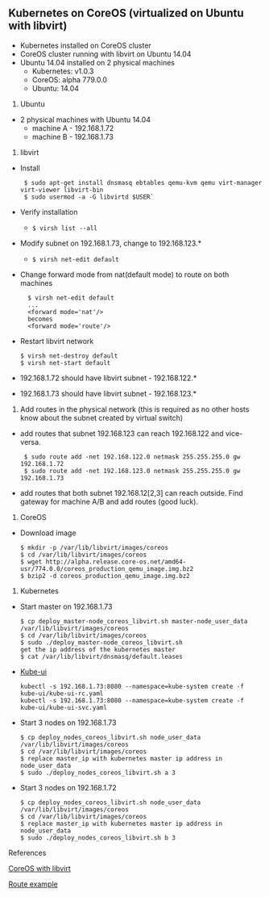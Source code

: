 ## Kubernetes on CoreOS (virtualized on Ubuntu with libvirt)

 - Kubernetes installed on CoreOS cluster
 - CoreOS cluster running with libvirt on Ubuntu 14.04
 - Ubuntu 14.04 installed on 2 physical machines
   - Kubernetes: v1.0.3
   - CoreOS: alpha 779.0.0
   - Ubuntu: 14.04

1. Ubuntu
 - 2 physical machines with Ubuntu 14.04
    * machine A - 192.168.1.72
    * machine B - 192.168.1.73
1. libvirt
 - Install

    ```
     $ sudo apt-get install dnsmasq ebtables qemu-kvm qemu virt-manager virt-viewer libvirt-bin
     $ sudo usermod -a -G libvirtd $USER`
    ```
 - Verify installation
   * `$ virsh list --all`
 - Modify subnet on 192.168.1.73, change to 192.168.123.*
   * `$ virsh net-edit default`
 - Change forward mode from nat(default mode) to route on both machines

    ```
      $ virsh net-edit default
      ...
      <forward mode='nat'/>
      becomes
      <forward mode='route'/>
    ```
 - Restart libvirt network

    ```
    $ virsh net-destroy default
    $ virsh net-start default
    ```
 - 192.168.1.72 should have libvirt subnet - 192.168.122.*
 - 192.168.1.73 should have libvirt subnet - 192.168.123.*

1. Add routes in the physical network (this is required as no other hosts know about the subnet created by virtual switch)
 - add routes that subnet 192.168.123 can reach 192.168.122 and vice-versa.

    ```
     $ sudo route add -net 192.168.122.0 netmask 255.255.255.0 gw 192.168.1.72
     $ sudo route add -net 192.168.123.0 netmask 255.255.255.0 gw 192.168.1.73
    ```
 - add routes that both subnet 192.168.12[2,3] can reach outside. Find gateway for machine A/B and add routes (good luck).

1. CoreOS
 - Download image

    ```
    $ mkdir -p /var/lib/libvirt/images/coreos
    $ cd /var/lib/libvirt/images/coreos
    $ wget http://alpha.release.core-os.net/amd64-usr/774.0.0/coreos_production_qemu_image.img.bz2
    $ bzip2 -d coreos_production_qemu_image.img.bz2
    ```
1. Kubernetes
 - Start master on 192.168.1.73

    ```
    $ cp deploy_master-node_coreos_libvirt.sh master-node_user_data  /var/lib/libvirt/images/coreos
    $ cd /var/lib/libvirt/images/coreos
    $ sudo ./deploy_master-node_coreos_libvirt.sh
    get the ip address of the kubernetes master
    $ cat /var/lib/libvirt/dnsmasq/default.leases
    ```
 - [Kube-ui](https://github.com/kubernetes/kubernetes/tree/v1.0.3/cluster/addons/kube-ui)

    ```
    kubectl -s 192.168.1.73:8080 --namespace=kube-system create -f kube-ui/kube-ui-rc.yaml
    kubectl -s 192.168.1.73:8080 --namespace=kube-system create -f kube-ui/kube-ui-svc.yaml
    ```
 - Start 3 nodes on 192.168.1.73

    ```
    $ cp deploy_nodes_coreos_libvirt.sh node_user_data  /var/lib/libvirt/images/coreos
    $ cd /var/lib/libvirt/images/coreos
    $ replace master_ip with kubernetes master ip address in node_user_data
    $ sudo ./deploy_nodes_coreos_libvirt.sh a 3
    ```
 - Start 3 nodes on 192.168.1.72

    ```
    $ cp deploy_nodes_coreos_libvirt.sh node_user_data  /var/lib/libvirt/images/coreos
    $ cd /var/lib/libvirt/images/coreos
    $ replace master_ip with kubernetes master ip address in node_user_data
    $ sudo ./deploy_nodes_coreos_libvirt.sh b 3
    ```
 




References

[CoreOS with libvirt](https://coreos.com/os/docs/latest/booting-with-libvirt.html)

[Route example](http://www.thegeekstuff.com/2012/04/route-examples/)

